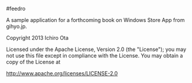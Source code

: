 #feedro

A sample application for a forthcoming book on Windows Store App from gihyo.jp.

Copyright 2013 Ichiro Ota

Licensed under the Apache License, Version 2.0 (the "License"); you may not use this file except in compliance with the License. You may obtain a copy of the License at

<http://www.apache.org/licenses/LICENSE-2.0>
